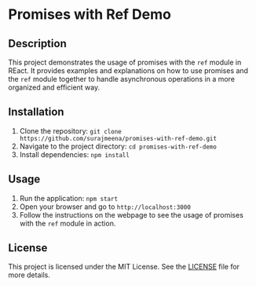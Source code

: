 # Promises with Ref Demo

## Description
This project demonstrates the usage of promises with the `ref` module in REact. It provides examples and explanations on how to use promises and the `ref` module together to handle asynchronous operations in a more organized and efficient way.

## Installation
1. Clone the repository: `git clone https://github.com/surajmeena/promises-with-ref-demo.git`
2. Navigate to the project directory: `cd promises-with-ref-demo`
3. Install dependencies: `npm install`

## Usage
1. Run the application: `npm start`
2. Open your browser and go to `http://localhost:3000`
3. Follow the instructions on the webpage to see the usage of promises with the `ref` module in action.


## License
This project is licensed under the MIT License. See the [LICENSE](LICENSE) file for more details.
